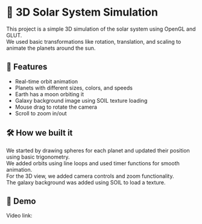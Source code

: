 # 🌌 3D Solar System Simulation

This project is a simple 3D simulation of the solar system using OpenGL and GLUT.  
We used basic transformations like rotation, translation, and scaling to animate the planets around the sun.

## 🚀 Features

- Real-time orbit animation
- Planets with different sizes, colors, and speeds
- Earth has a moon orbiting it
- Galaxy background image using SOIL texture loading
- Mouse drag to rotate the camera
- Scroll to zoom in/out

## 🛠 How we built it

We started by drawing spheres for each planet and updated their position using basic trigonometry.  
We added orbits using line loops and used timer functions for smooth animation.  
For the 3D view, we added camera controls and zoom functionality.  
The galaxy background was added using SOIL to load a texture.

## 🎥 Demo

Video link:

